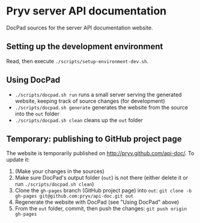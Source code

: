 # Pryv server API documentation

DocPad sources for the server API documentation website.

## Setting up the development environment

Read, then execute `./scripts/setup-environment-dev.sh`.


## Using DocPad

- `./scripts/docpad.sh run` runs a small server serving the generated website, keeping track of source changes (for development)
- `./scripts/docpad.sh generate` generates the website from the source into the `out` folder
- `./scripts/docpad.sh clean` cleans up the `out` folder


## Temporary: publishing to GitHub project page

The website is temporarily published on <http://pryv.github.com/api-doc/>. To update it:

1. (Make your changes in the sources)
2. Make sure DocPad's output folder (`out`) is not there (either delete it or run `./scripts/docpad.sh clean`)
3. Clone the `gh-pages` branch (GitHub project page) into `out`: `git clone -b gh-pages git@github.com:pryv/api-doc.git out`
4. Regenerate the website with DocPad (see "Using DocPad" above)
5. From the `out` folder, commit, then push the changes: `git push origin gh-pages`